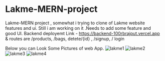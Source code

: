 # Lakme-MERN-project
Lakme-MERN project , somewhat i trying to clone of Lakme website features and ui. Still i am working on it .Needs to add some feature and good UI.
Backend deployemt Link - https://backend-100rbrajput.vercel.app
& routes are /products, /bags, detete/{id}  , /signup, / login


Below you can Look 
Some Pictures of web App.
![lakme1](https://user-images.githubusercontent.com/74128940/209114662-1bbc2065-a335-4ce5-989e-2a63e54d5371.jpg)
![lakme2](https://user-images.githubusercontent.com/74128940/209114684-225d19b7-9653-4885-836d-be525806b88e.jpg)
![lakme3](https://user-images.githubusercontent.com/74128940/209114706-761cd0d9-5c98-4b5a-a420-f675d2856509.jpg)
![lakme4](https://user-images.githubusercontent.com/74128940/209114738-3758ffe1-4e30-4276-ba0f-f4e9928af93f.jpg)
